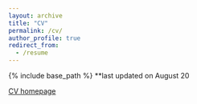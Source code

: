 ```yaml
---
layout: archive
title: "CV"
permalink: /cv/
author_profile: true
redirect_from:
  - /resume
---
```


{% include base_path %}
**last updated on August 20

[CV homepage](https://jasonguojz.github.io/files/cv.pdf)
